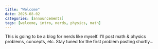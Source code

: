 ```yaml
---
title: "Welcome"
date: 2025-08-02
categories: [announcements]
tags: [welcome, intro, nerds, physics, math]
---
```


This is going to be a blog for nerds like myself. I'll post math & physics problems, concepts, etc. Stay tuned for the first problem posting shortly...